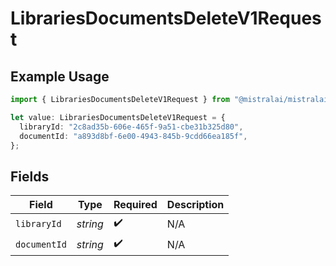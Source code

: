 # LibrariesDocumentsDeleteV1Request

## Example Usage

```typescript
import { LibrariesDocumentsDeleteV1Request } from "@mistralai/mistralai/models/operations";

let value: LibrariesDocumentsDeleteV1Request = {
  libraryId: "2c8ad35b-606e-465f-9a51-cbe31b325d80",
  documentId: "a893d8bf-6e00-4943-845b-9cdd66ea185f",
};
```

## Fields

| Field              | Type               | Required           | Description        |
| ------------------ | ------------------ | ------------------ | ------------------ |
| `libraryId`        | *string*           | :heavy_check_mark: | N/A                |
| `documentId`       | *string*           | :heavy_check_mark: | N/A                |